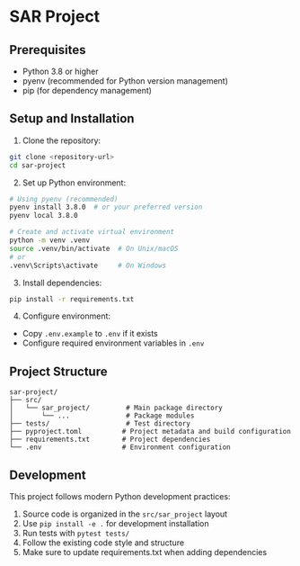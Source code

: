 # SAR Project

## Prerequisites

- Python 3.8 or higher
- pyenv (recommended for Python version management)
- pip (for dependency management)

## Setup and Installation

1. Clone the repository:
```bash
git clone <repository-url>
cd sar-project
```

2. Set up Python environment:
```bash
# Using pyenv (recommended)
pyenv install 3.8.0  # or your preferred version
pyenv local 3.8.0

# Create and activate virtual environment
python -m venv .venv
source .venv/bin/activate  # On Unix/macOS
# or
.venv\Scripts\activate     # On Windows
```

3. Install dependencies:
```bash
pip install -r requirements.txt
```

4. Configure environment:
- Copy `.env.example` to `.env` if it exists
- Configure required environment variables in `.env`

## Project Structure

```
sar-project/
├── src/
│   └── sar_project/         # Main package directory
│       └── ...              # Package modules
├── tests/                   # Test directory
├── pyproject.toml          # Project metadata and build configuration
├── requirements.txt        # Project dependencies
└── .env                    # Environment configuration
```

## Development

This project follows modern Python development practices:

1. Source code is organized in the `src/sar_project` layout
2. Use `pip install -e .` for development installation
3. Run tests with `pytest tests/`
4. Follow the existing code style and structure
5. Make sure to update requirements.txt when adding dependencies

